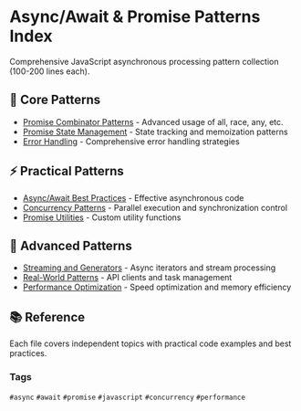 # Async/Await & Promise Patterns Index

Comprehensive JavaScript asynchronous processing pattern collection (100-200 lines each).

## 🎯 Core Patterns

- [Promise Combinator Patterns](./promise-combinators.md) - Advanced usage of all, race, any, etc.
- [Promise State Management](./promise-state-management.md) - State tracking and memoization patterns
- [Error Handling](./error-handling.md) - Comprehensive error handling strategies

## ⚡ Practical Patterns

- [Async/Await Best Practices](./async-await-best-practices.md) - Effective asynchronous code
- [Concurrency Patterns](./concurrency-patterns.md) - Parallel execution and synchronization control
- [Promise Utilities](./promise-utilities.md) - Custom utility functions

## 🚀 Advanced Patterns

- [Streaming and Generators](./streaming-generators.md) - Async iterators and stream processing
- [Real-World Patterns](./real-world-patterns.md) - API clients and task management
- [Performance Optimization](./performance-optimization.md) - Speed optimization and memory efficiency

## 📚 Reference

Each file covers independent topics with practical code examples and best practices.

### Tags

`#async` `#await` `#promise` `#javascript` `#concurrency` `#performance`